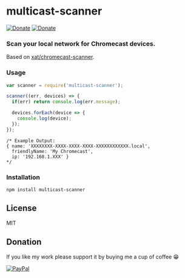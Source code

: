# multicast-scanner
[![Donate](https://img.shields.io/badge/Donate-PayPal-blue.svg)](https://www.paypal.com/cgi-bin/webscr?cmd=_s-xclick&hosted_button_id=TFVDFD88KQ322)
[![Donate](https://img.shields.io/badge/Donate-PayPal.Me-lightgrey.svg)](https://www.paypal.me/Rafostar)

### Scan your local network for Chromecast devices.
Based on [xat/chromecast-scanner](https://github.com/xat/chromecast-scanner).

### Usage
```javascript
var scanner = require('multicast-scanner');

scanner((err, devices) => {
  if(err) return console.log(err.message);

  devices.forEach(device => {
    console.log(device);
  });
});
```

```
/* Example Output:
{ name: 'XXXXXXXX-XXXX-XXXX-XXXX-XXXXXXXXXXXX.local',
  friendlyName: 'My Chromecast',
  ip: '192.168.1.XXX' }
*/
```

### Installation

`npm install multicast-scanner`

## License
MIT

## Donation
If you like my work please support it by buying me a cup of coffee :grin:

[![PayPal](https://www.paypalobjects.com/en_US/i/btn/btn_donateCC_LG.gif)](https://www.paypal.com/cgi-bin/webscr?cmd=_s-xclick&hosted_button_id=TFVDFD88KQ322)
